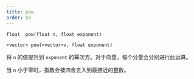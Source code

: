 ```yaml
---
title: pow
order: 53
---
```

`float  pow(float n, float exponent)`

`<vector> pow(<vector>v, float exponent)`

将 `n` 的值提升到 `exponent` 的幂次方。对于向量，每个分量会分别进行此运算。

当 `n` 小于零时，指数会被四舍五入到最接近的整数。
